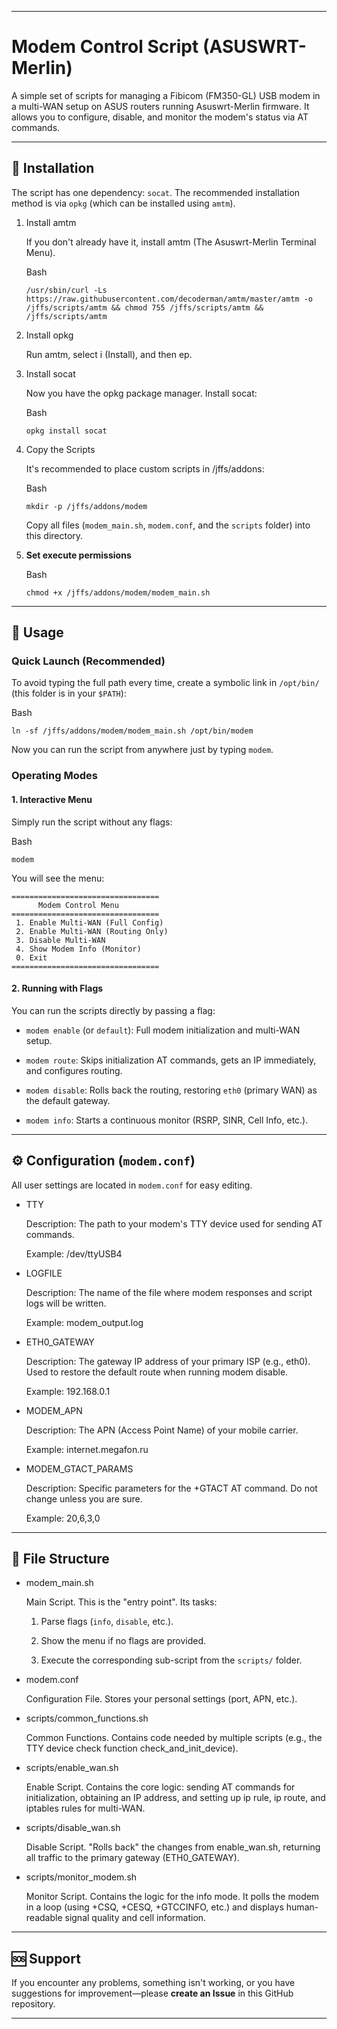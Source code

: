 ----------


# Modem Control Script (ASUSWRT-Merlin)

A simple set of scripts for managing a Fibicom (FM350-GL) USB modem in a multi-WAN setup on ASUS routers running Asuswrt-Merlin firmware. It allows you to configure, disable, and monitor the modem's status via AT commands.

----------

## 🔧 Installation

The script has one dependency: `socat`. The recommended installation method is via `opkg` (which can be installed using `amtm`).

1.  Install amtm
    
    If you don't already have it, install amtm (The Asuswrt-Merlin Terminal Menu).
    
    Bash
    
    ```
    /usr/sbin/curl -Ls https://raw.githubusercontent.com/decoderman/amtm/master/amtm -o /jffs/scripts/amtm && chmod 755 /jffs/scripts/amtm && /jffs/scripts/amtm
    
    ```
    
2.  Install opkg
    
    Run amtm, select i (Install), and then ep.
    
3.  Install socat
    
    Now you have the opkg package manager. Install socat:
    
    Bash
    
    ```
    opkg install socat
    
    ```
    
4.  Copy the Scripts
    
    It's recommended to place custom scripts in /jffs/addons:
    
    Bash
    
    ```
    mkdir -p /jffs/addons/modem
    
    ```
    
    Copy all files (`modem_main.sh`, `modem.conf`, and the `scripts` folder) into this directory.
    
5.  **Set execute permissions**
    
    Bash
    
    ```
    chmod +x /jffs/addons/modem/modem_main.sh
    
    ```
    

----------

## 🚀 Usage

### Quick Launch (Recommended)

To avoid typing the full path every time, create a symbolic link in `/opt/bin/` (this folder is in your `$PATH`):

Bash

```
ln -sf /jffs/addons/modem/modem_main.sh /opt/bin/modem

```

Now you can run the script from anywhere just by typing `modem`.

### Operating Modes

#### 1. Interactive Menu

Simply run the script without any flags:

Bash

```
modem

```

You will see the menu:

```
=================================
      Modem Control Menu
=================================
 1. Enable Multi-WAN (Full Config)
 2. Enable Multi-WAN (Routing Only)
 3. Disable Multi-WAN
 4. Show Modem Info (Monitor)
 0. Exit
=================================

```

#### 2. Running with Flags

You can run the scripts directly by passing a flag:

-   `modem enable` (or `default`): Full modem initialization and multi-WAN setup.
    
-   `modem route`: Skips initialization AT commands, gets an IP immediately, and configures routing.
    
-   `modem disable`: Rolls back the routing, restoring `eth0` (primary WAN) as the default gateway.
    
-   `modem info`: Starts a continuous monitor (RSRP, SINR, Cell Info, etc.).
    

----------

## ⚙️ Configuration (`modem.conf`)

All user settings are located in `modem.conf` for easy editing.

-   TTY
    
    Description: The path to your modem's TTY device used for sending AT commands.
    
    Example: /dev/ttyUSB4
    
-   LOGFILE
    
    Description: The name of the file where modem responses and script logs will be written.
    
    Example: modem_output.log
    
-   ETH0_GATEWAY
    
    Description: The gateway IP address of your primary ISP (e.g., eth0). Used to restore the default route when running modem disable.
    
    Example: 192.168.0.1
    
-   MODEM_APN
    
    Description: The APN (Access Point Name) of your mobile carrier.
    
    Example: internet.megafon.ru
    
-   MODEM_GTACT_PARAMS
    
    Description: Specific parameters for the +GTACT AT command. Do not change unless you are sure.
    
    Example: 20,6,3,0
    

----------

## 📁 File Structure

-   modem_main.sh
    
    Main Script. This is the "entry point". Its tasks:
    
    1.  Parse flags (`info`, `disable`, etc.).
        
    2.  Show the menu if no flags are provided.
        
    3.  Execute the corresponding sub-script from the `scripts/` folder.
        
-   modem.conf
    
    Configuration File. Stores your personal settings (port, APN, etc.).
    
-   scripts/common_functions.sh
    
    Common Functions. Contains code needed by multiple scripts (e.g., the TTY device check function check_and_init_device).
    
-   scripts/enable_wan.sh
    
    Enable Script. Contains the core logic: sending AT commands for initialization, obtaining an IP address, and setting up ip rule, ip route, and iptables rules for multi-WAN.
    
-   scripts/disable_wan.sh
    
    Disable Script. "Rolls back" the changes from enable_wan.sh, returning all traffic to the primary gateway (ETH0_GATEWAY).
    
-   scripts/monitor_modem.sh
    
    Monitor Script. Contains the logic for the info mode. It polls the modem in a loop (using +CSQ, +CESQ, +GTCCINFO, etc.) and displays human-readable signal quality and cell information.
    

----------

## 🆘 Support

If you encounter any problems, something isn't working, or you have suggestions for improvement—please **create an Issue** in this GitHub repository.

----------
